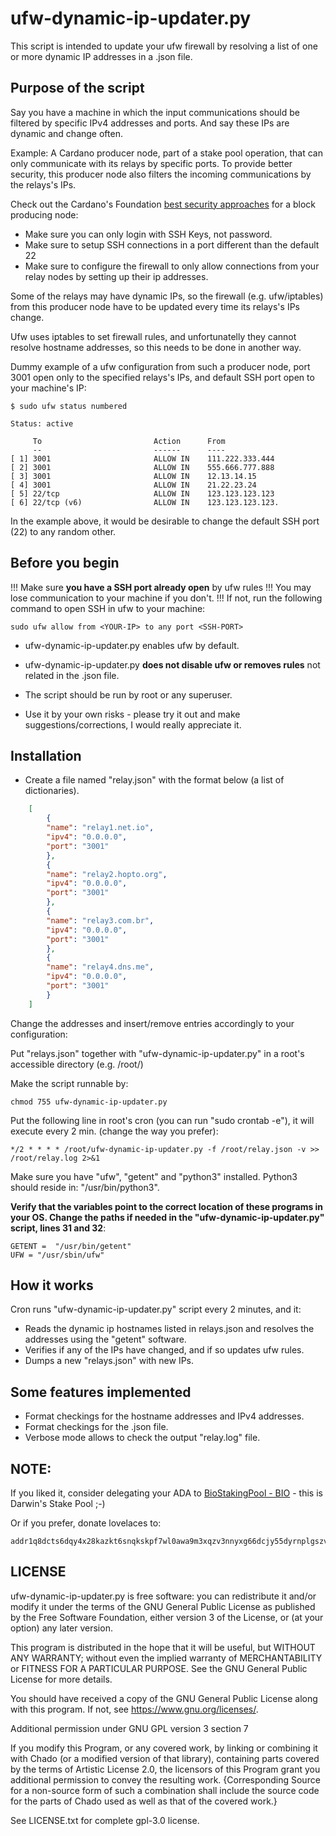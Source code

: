 # ufw-dynamic-ip-updater.py

This script is intended to update your ufw firewall by resolving a list of one or more dynamic IP addresses in a
.json file.

## Purpose of the script

Say you have a machine in which the input communications should be filtered by specific IPv4 addresses and ports.
And say these IPs are dynamic and change often.

Example: A Cardano producer node, part of a stake pool operation, that can only communicate with its relays by specific ports.
To provide better security, this producer node also filters the incoming communications by the relays's IPs. 

Check out the Cardano's Foundation [best security approaches](https://docs.cardano.org/projects/cardano-node/en/latest/stake-pool-operations/node_keys.html#basic-block-producing-node-firewall-configuration) for a block producing node: 

 - Make sure you can only login with SSH Keys, not password.
 - Make sure to setup SSH connections in a port different than the default 22
 - Make sure to configure the firewall to only allow connections from your relay nodes by setting up their ip addresses.

Some of the relays may have dynamic IPs, so the firewall (e.g. ufw/iptables) from this producer node have to be updated
 every time its relays's IPs change. 

Ufw uses iptables to set firewall rules, and unfortunatelly they cannot resolve hostname addresses, so this needs to be done in another way.

Dummy example of a ufw configuration from such a producer node, port 3001 open only to the specified relays's IPs, and default SSH port open to your machine's IP:

	$ sudo ufw status numbered

	Status: active

	     To                         Action      From
	     --                         ------      ----
	[ 1] 3001                       ALLOW IN    111.222.333.444            
	[ 2] 3001                       ALLOW IN    555.666.777.888            
	[ 3] 3001                       ALLOW IN    12.13.14.15             
	[ 4] 3001                       ALLOW IN    21.22.23.24 
	[ 5] 22/tcp                     ALLOW IN    123.123.123.123                  
	[ 6] 22/tcp (v6)                ALLOW IN    123.123.123.123.   

In the example above, it would be desirable to change the default SSH port (22) to any random other.

## Before you begin
 
 !!! Make sure **you have a SSH port already open** by ufw rules !!! You may lose communication to your
machine if you don't. !!! If not, run the following command to open SSH in ufw to your machine:


    sudo ufw allow from <YOUR-IP> to any port <SSH-PORT>
    
 - ufw-dynamic-ip-updater.py enables ufw by default.

 - ufw-dynamic-ip-updater.py **does not disable ufw or removes rules** not related in the .json file.
 
 - The script should be run by root or any superuser.

 - Use it by your own risks - please try it out and make suggestions/corrections, I would really appreciate it.

## Installation

 - Create a file named "relay.json" with the format below (a list of dictionaries). 

```json
	[
	    {
		"name": "relay1.net.io",
		"ipv4": "0.0.0.0",
		"port": "3001"
	    },
	    {
		"name": "relay2.hopto.org",
		"ipv4": "0.0.0.0",
		"port": "3001"
	    },
	    {
		"name": "relay3.com.br",
		"ipv4": "0.0.0.0",
		"port": "3001"
	    },
	    {
		"name": "relay4.dns.me",
		"ipv4": "0.0.0.0",
		"port": "3001"
	    }
	]
```
 Change the addresses and insert/remove entries accordingly to your configuration:

 Put "relays.json" together with "ufw-dynamic-ip-updater.py" in a root's accessible directory (e.g. /root/)

 Make the script runnable by:

    chmod 755 ufw-dynamic-ip-updater.py

 Put the following line in root's cron (you can run "sudo crontab -e"), it will execute every 2 min. (change the way you prefer):

    */2 * * * * /root/ufw-dynamic-ip-updater.py -f /root/relay.json -v >> /root/relay.log 2>&1

 Make sure you have "ufw", "getent" and "python3" installed. Python3 should reside in: "/usr/bin/python3".

 **Verify that the variables point to the correct location of these programs in your OS. Change the paths if needed in the "ufw-dynamic-ip-updater.py" script, lines 31 and 32**:
 
    GETENT =  "/usr/bin/getent"
    UFW = "/usr/sbin/ufw"

## How it works

Cron runs "ufw-dynamic-ip-updater.py" script every 2 minutes, and it:
 - Reads the dynamic ip hostnames listed in relays.json and resolves the addresses using the "getent" software.
 - Verifies if any of the IPs have changed, and if so updates ufw rules.
 - Dumps a new "relays.json" with new IPs.

## Some features implemented

 - Format checkings for the hostname addresses and IPv4 addresses.
 - Format checkings for the .json file.
 - Verbose mode allows to check the output "relay.log" file.

## NOTE:

 If you liked it, consider delegating your ADA to [BioStakingPool - BIO](https://biostakingpool.hopto.org) - this is Darwin's Stake Pool ;-)

 Or if you prefer, donate lovelaces to:  
    
    addr1q8dcts6dqy4x28kazkt6snqkskpf7wl0awa9m3xqzv3nnyxg66dcjy55dyrnplgszvzfj6gv3unjk0n3w4qhvvka2ufqmj9nt0

## LICENSE

ufw-dynamic-ip-updater.py is free software: you can redistribute it and/or modify
it under the terms of the GNU General Public License as published by
the Free Software Foundation, either version 3 of the License, or
(at your option) any later version.

This program is distributed in the hope that it will be useful,
but WITHOUT ANY WARRANTY; without even the implied warranty of
MERCHANTABILITY or FITNESS FOR A PARTICULAR PURPOSE.  See the
GNU General Public License for more details.

You should have received a copy of the GNU General Public License
along with this program.  If not, see <https://www.gnu.org/licenses/>.

Additional permission under GNU GPL version 3 section 7

If you modify this Program, or any covered work, by linking or combining
it with Chado (or a modified version of that library), containing parts
covered by the terms of Artistic License 2.0, the licensors of this Program
grant you additional permission to convey the resulting work. {Corresponding
Source for a non-source form of such a combination shall include the source
code for the parts of Chado used as well as that of the covered work.}

See LICENSE.txt for complete gpl-3.0 license.

